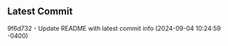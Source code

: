 
## Latest Commit
9f6d732 - Update README with latest commit info (2024-09-04 10:24:59 -0400) <Yunxi-Zhou>
